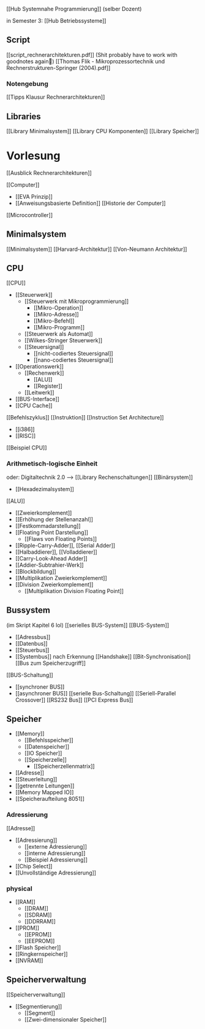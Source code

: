 [[Hub Systemnahe Programmierung]] (selber Dozent)

in Semester 3: [[Hub Betriebssysteme]]

## Script
[[script_rechnerarchitekturen.pdf]]
(Shit probably have to work with goodnotes again🥲)
[[Thomas Flik - Mikroprozessortechnik und Rechnerstrukturen-Springer (2004).pdf]]

### Notengebung
[[Tipps Klausur Rechnerarchitekturen]]
## Libraries
[[Library Minimalsystem]]
[[Library CPU Komponenten]]
[[Library Speicher]]


# Vorlesung
[[Ausblick Rechnerarchitekturen]]


[[Computer]]
- [[EVA Prinzip]]
- [[Anweisungsbasierte Definition]]
[[Historie der Computer]]

[[Microcontroller]]

## Minimalsystem
[[Minimalsystem]]
[[Harvard-Architektur]]
[[Von-Neumann Architektur]]

## CPU
[[CPU]]
- [[Steuerwerk]]
	- [[Steuerwerk mit Mikroprogrammierung]]
		- [[Mikro-Operation]]
		- [[Mikro-Adresse]]
		- [[Mikro-Befehl]]
		- [[Mikro-Programm]]
	- [[Steuerwerk als Automat]]
	- [[Wilkes-Stringer Steuerwerk]]
	- [[Steuersignal]]
		- [[nicht-codiertes Steuersignal]]
		- [[nano-codiertes Steuersignal]]
- [[Operationswerk]]
	- [[Rechenwerk]]
		- [[ALU]]
		- [[Register]]
	- [[Leitwerk]]
- [[BUS-Interface]]
- [[CPU Cache]]

[[Befehlszyklus]]
[[Instruktion]]
[[Instruction Set Architecture]]
- [[i386]]
- [[RISC]]

[[Beispiel CPU]]
### Arithmetisch-logische Einheit
oder: Digitaltechnik 2.0 --> [[Library Rechenschaltungen]]
[[Binärsystem]]
- [[Hexadezimalsystem]]

[[ALU]]
- [[Zweierkomplement]]
- [[Erhöhung der Stellenanzahl]]
- [[Festkommadarstellung]]
- [[Floating Point Darstellung]]
	- [[Flaws von Floating Points]]
- [[Ripple-Carry-Adder]], [[Serial Adder]]
- [[Halbaddierer]], [[Volladdierer]]
- [[Carry-Look-Ahead Adder]]
- [[Addier-Subtrahier-Werk]]
- [[Blockbildung]]
- [[Multiplikation Zweierkomplement]]
- [[Division Zweierkomplement]]
	- [[Multiplikation Division Floating Point]]

## Bussystem
(im Skript Kapitel 6 lol)
[[serielles BUS-System]]
[[BUS-System]]
- [[Adressbus]]
- [[Datenbus]]
- [[Steuerbus]]
- [[Systembus]]
nach Erkennung
[[Handshake]]
[[Bit-Synchronisation]]
[[Bus zum Speicherzugriff]]

[[BUS-Schaltung]]
- [[synchroner BUS]]
- [[asynchroner BUS]]
[[serielle Bus-Schaltung]]
[[Seriell-Parallel Crossover]]
[[RS232 Bus]]
[[PCI Express Bus]]


## Speicher
- [[Memory]]
	- [[Befehlsspeicher]]
	- [[Datenspeicher]]
	- [[IO Speicher]]
	- [[Speicherzelle]]
		- [[Speicherzellenmatrix]]
- [[Adresse]]
- [[Steuerleitung]]
- [[getrennte Leitungen]]
- [[Memory Mapped IO]]
- [[Speicheraufteilung 8051]]
### Adressierung
[[Adresse]]
- [[Adressierung]]
	- [[externe Adressierung]]
	- [[interne Adressierung]]
	- [[Beispiel Adressierung]]
- [[Chip Select]]
- [[Unvollständige Adressierung]]
### physical
- [[RAM]]
	- [[DRAM]]
	- [[SDRAM]]
	- [[DDRRAM]]
- [[PROM]]
	- [[EPROM]]
	- [[EEPROM]]
- [[Flash Speicher]]
- [[Ringkernspeicher]]
- [[NVRAM]]


## Speicherverwaltung
[[Speicherverwaltung]]
- [[Segmentierung]]
	- [[Segment]]
	- [[Zwei-dimensionaler Speicher]]
